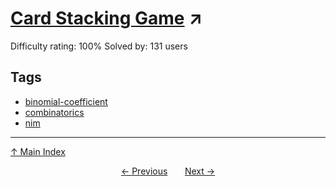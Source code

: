 # [Card Stacking Game](https://projecteuler.net/problem=798) ↗️

Difficulty rating: 100%
Solved by: 131 users
## Tags

- [binomial-coefficient](../tags/binomial-coefficient.md)
- [combinatorics](../tags/combinatorics.md)
- [nim](../tags/nim.md)



---

[↑ Main Index](../README.md)


<div align=center><a href='797.md'>← Previous</a> &nbsp;&nbsp; &nbsp;&nbsp;  <a href='799.md'>Next →</a></div>
